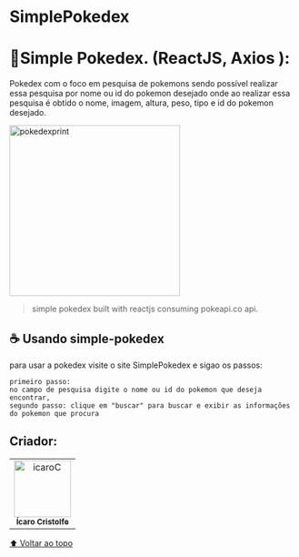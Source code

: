 # SimplePokedex

<h1>🔰Simple Pokedex. (ReactJS, Axios ):</h1>
<p>Pokedex com o foco em pesquisa de pokemons sendo possível realizar essa pesquisa por nome ou id do pokemon desejado onde ao realizar essa pesquisa é obtido o nome, imagem, altura, peso, tipo e id do pokemon desejado.</p>


<img src="https://i.ibb.co/rF7Gpp9/pokedexprint.jpg" alt="pokedexprint" border="0" width='300px' />

> simple pokedex built with reactjs consuming pokeapi.co api.

## ☕ Usando simple-pokedex
para usar a pokedex visite o  site <a src="https://simplepokedexcristolfe.netlify.app/">SimplePokedex </a> e sigao os passos:

```
primeiro passo:
no campo de pesquisa digite o nome ou id do pokemon que deseja encontrar,
segundo passo: clique em "buscar" para buscar e exibir as informações do pokemon que procura
```

## Criador:

<table>
  <tr>
    <td align="center">
      <a href="https://www.linkedin.com/in/%C3%ADcaro-cristolfe-0b8104197/" target="_blanked">
        <img src="https://i.ibb.co/52ySbfP/icaroC.jpg" alt="icaroC" border="0" width= "100px"/><br>
        <sub>
          <b>Ícaro Cristolfe</b>
        </sub>
      </a>
    </td>
  </tr>
</table>



[⬆ Voltar ao topo](#SimplePokedex)<br>
